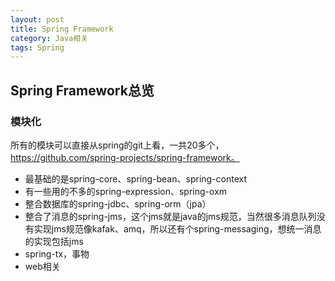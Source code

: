 ```yaml
---
layout: post
title: Spring Framework
category: Java相关
tags: Spring
---
```


## Spring Framework总览
### 模块化
所有的模块可以直接从spring的git上看，一共20多个，https://github.com/spring-projects/spring-framework。

- 最基础的是spring-core、spring-bean、spring-context
- 有一些用的不多的spring-expression、spring-oxm
- 整合数据库的spring-jdbc、spring-orm（jpa）
- 整合了消息的spring-jms，这个jms就是java的jms规范，当然很多消息队列没有实现jms规范像kafak、amq，所以还有个spring-messaging，想统一消息的实现包括jms
- spring-tx，事物
- web相关